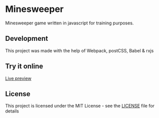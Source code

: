 # Minesweeper
Minesweeper game written in javascript for training purposes.

## Development
This project was made with the help of Webpack, postCSS, Babel & rxjs

## Try it online
[Live preview](https://offeringofpie.github.io/minesweeper/)

## License
This project is licensed under the MIT License - see the [LICENSE](LICENSE) file for details
